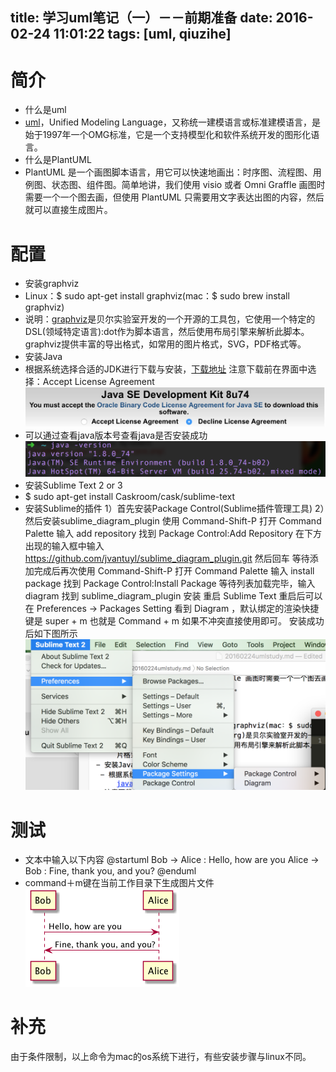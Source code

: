 title:  学习uml笔记（一）－－前期准备
date: 2016-02-24 11:01:22
tags: [uml, qiuzihe]
---

#  简介
 - 什么是uml
  - [uml](http://baike.baidu.com/link?url=hIwRK5o-_tY4xd4xo7x_C81480JPhmCnmRCA4jpvcIQ18YQd7JkkQOGIZMk9SBNMZevsIiD6CRRGINt9C7tg37ik1uorr36M_BhRniuBB6uB-UgpncMaBr6ykyqI-RkD)，Unified Modeling Language，又称统一建模语言或标准建模语言，是始于1997年一个OMG标准，它是一个支持模型化和软件系统开发的图形化语言。
 - 什么是PlantUML
  - PlantUML 是一个画图脚本语言，用它可以快速地画出：时序图、流程图、用例图、状态图、组件图。简单地讲，我们使用 visio 或者 Omni Graffle 画图时需要一个一个图去画，但使用 PlantUML 只需要用文字表达出图的内容，然后就可以直接生成图片。

#  配置
 - 安装graphviz
  - Linux：$ sudo apt-get install graphviz(mac：$ sudo brew install graphviz)
  - 说明：[graphviz](www.graphviz.org)是贝尔实验室开发的一个开源的工具包，它使用一个特定的DSL(领域特定语言):dot作为脚本语言，然后使用布局引擎来解析此脚本。graphviz提供丰富的导出格式，如常用的图片格式，SVG，PDF格式等。
 - 安装Java
  - 根据系统选择合适的JDK进行下载与安装，[下载地址](http://www.oracle.com/technetwork/java/javase/downloads/jdk8-downloads-2133151.html)
   注意下载前在界面中选择：Accept License Agreement
   ![下载java](/img/uml/1/java.png)
  - 可以通过查看java版本号查看java是否安装成功
   ![查看版本](/img/uml/1/javaversion.png)
 - 安装Sublime Text 2 or 3
  - $ sudo apt-get install Caskroom/cask/sublime-text
  - 安装Sublime的插件
    1）首先安装Package Control(Sublime插件管理工具)
    2）然后安装sublime_diagram_plugin
        使用 Command-Shift-P 打开 Command Palette
        输入 add repository 找到 Package Control:Add Repository
        在下方出现的输入框中输入 https://github.com/jvantuyl/sublime_diagram_plugin.git 然后回车
        等待添加完成后再次使用 Command-Shift-P 打开 Command Palette
        输入 install package 找到 Package Control:Install Package
        等待列表加载完毕，输入 diagram 找到 sublime_diagram_plugin 安装
        重启 Sublime Text
        重启后可以在 Preferences -> Packages Setting 看到 Diagram ，默认绑定的渲染快捷键是 super + m 也就是 Command + m 如果不冲突直接使用即可。
   安装成功后如下图所示
   ![安装成功后目录显示](/img/uml/1/sub.png)

# 测试
 - 文本中输入以下内容
   @startuml
   Bob -> Alice : Hello, how are you
   Alice -> Bob : Fine, thank you, and you?
   @enduml
 - command＋m键在当前工作目录下生成图片文件
   ![生成png图像](/img/uml/1/test.png)
# 补充
由于条件限制，以上命令为mac的os系统下进行，有些安装步骤与linux不同。
  

























